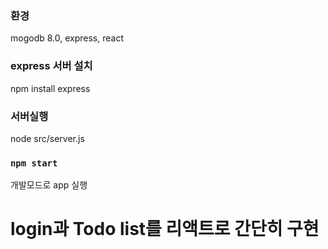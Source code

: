 
### 환경
mogodb 8.0, express, react

### express 서버 설치
npm install express

### 서버실행
node src/server.js

### `npm start`
개발모드로 app 실행

# login과 Todo list를 리액트로 간단히 구현
